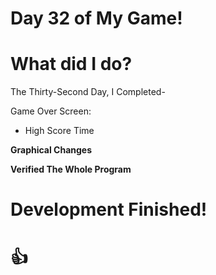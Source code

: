 # Day 32 of My Game!

# What did I do?

The Thirty-Second Day, I Completed-

Game Over Screen:
* High Score Time

**Graphical Changes**

**Verified The Whole Program**

# Development Finished!
# 👍

